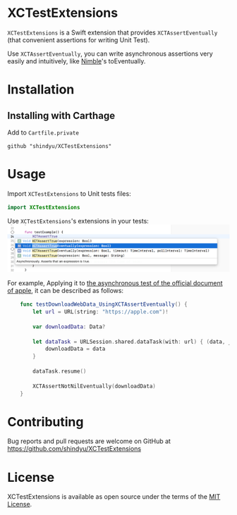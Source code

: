 # XCTestExtensions
`XCTestExtensions` is a Swift extension that provides `XCTAssertEventually` (that convenient assertions  for writing Unit Test).

Use `XCTAssertEventually`, you can write asynchronous assertions very easily and intuitively, like [Nimble](https://github.com/Quick/Nimble)'s toEventually.

# Installation
## Installing with Carthage

Add to `Cartfile.private`
```
github "shindyu/XCTestExtensions"
```

# Usage
Import `XCTestExtensions` to Unit tests files:
```swift
import XCTestExtensions
```


Use `XCTestExtensions`'s extensions in your tests:
<img src="https://raw.githubusercontent.com/shindyu/XCTestExtensions/master/img/method_completion.png">


For example, Applying it to [the asynchronous test of the official document of apple](https://developer.apple.com/documentation/xctest/asynchronous_tests_and_expectations/testing_asynchronous_operations_with_expectations), it can be described as follows:
```swift
    func testDownloadWebData_UsingXCTAssertEventually() {
        let url = URL(string: "https://apple.com")!

        var downloadData: Data?

        let dataTask = URLSession.shared.dataTask(with: url) { (data, _, _) in
            downloadData = data
        }

        dataTask.resume()

        XCTAssertNotNilEventually(downloadData)
    }
```

# Contributing
Bug reports and pull requests are welcome on GitHub at https://github.com/shindyu/XCTestExtensions

# License
XCTestExtensions is available as open source under the terms of the [MIT License](https://github.com/shindyu/XCTestExtensions/blob/master/LICENSE).

